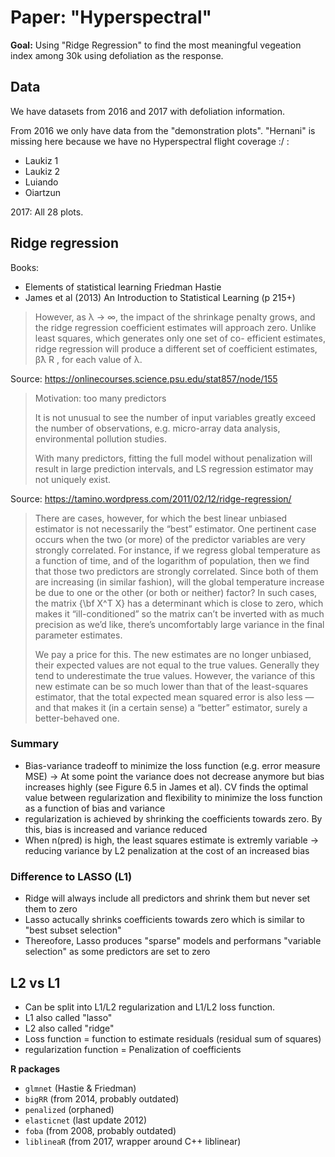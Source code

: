 # Paper: "Hyperspectral"

**Goal:** Using "Ridge Regression" to find the most meaningful vegeation index among 30k using defoliation as the response.

## Data

We have datasets from 2016 and 2017 with defoliation information.

From 2016 we only have data from the "demonstration plots". "Hernani" is missing here because we have no Hyperspectral flight coverage :/ :

* Laukiz 1
* Laukiz 2
* Luiando
* Oiartzun

2017: All 28 plots.

## Ridge regression

Books:
* Elements of statistical learning Friedman Hastie
* James et al (2013) An Introduction to Statistical Learning (p 215+)

> However, as λ → ∞, the impact of
> the shrinkage penalty grows, and the ridge regression coefficient estimates
> will approach zero.
> Unlike least squares, which generates only one set of co-
> efficient estimates, ridge regression will produce a different set of coefficient
> estimates, β̂λ R , for each value of λ.

Source: https://onlinecourses.science.psu.edu/stat857/node/155

> Motivation: too many predictors
>
> It is not unusual to see the number of input variables greatly exceed the number of observations, e.g. micro-array data analysis, environmental pollution studies.
>
> With many predictors, fitting the full model without penalization will result in large prediction intervals, and LS regression estimator may not uniquely exist.

Source: https://tamino.wordpress.com/2011/02/12/ridge-regression/

> There are cases, however, for which the best linear unbiased estimator is not necessarily the “best” estimator. One pertinent case occurs when the two (or more) of the predictor variables are very strongly correlated. For instance, if we regress global temperature as a function of time, and of the logarithm of population, then we find that those two predictors are strongly correlated. Since both of them are increasing (in similar fashion), will the global temperature increase be due to one or the other (or both or neither) factor? In such cases, the matrix {\bf X^T X} has a determinant which is close to zero, which makes it “ill-conditioned” so the matrix can’t be inverted with as much precision as we’d like, there’s uncomfortably large variance in the final parameter estimates.
>
> We pay a price for this. The new estimates are no longer unbiased, their expected values are not equal to the true values. Generally they tend to underestimate the true values. However, the variance of this new estimate can be so much lower than that of the least-squares estimator, that the total expected mean squared error is also less — and that makes it (in a certain sense) a “better” estimator, surely a better-behaved one.

### Summary

* Bias-variance tradeoff to minimize the loss function (e.g. error measure MSE) -> At some point the variance does not decrease anymore but bias increases highly (see Figure 6.5 in James et al). CV finds the optimal value between regularization and flexibility to minimize the loss function as a function of bias and variance
* regularization is achieved by shrinking the coefficients towards zero. By this, bias is increased and variance reduced
* When n(pred) is high, the least squares estimate is extremly variable -> reducing variance by L2 penalization at the cost of an increased bias

### Difference to LASSO (L1)

* Ridge will always include all predictors and shrink them but never set them to zero
* Lasso actucally shrinks coefficients towards zero which is similar to "best subset selection"
* Thereofore, Lasso produces "sparse" models and performans "variable selection" as some predictors are set to zero

## L2 vs L1

* Can be split into L1/L2 regularization and L1/L2 loss function.
* L1 also called "lasso"
* L2 also called "ridge"
* Loss function = function to estimate residuals (residual sum of squares)
* regularization function = Penalization of coefficients

**R packages**

* `glmnet` (Hastie & Friedman)
* `bigRR` (from 2014, probably outdated)
* `penalized` (orphaned)
* `elasticnet` (last update 2012)
* `foba` (from 2008, probably outdated)
* `liblineaR` (from 2017, wrapper around C++ liblinear)
